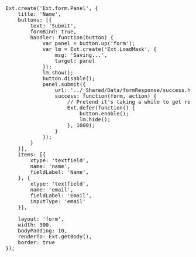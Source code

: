 <pre class="runnable run">
Ext.create('Ext.form.Panel', {
    title: 'Name',
    buttons: [{
        text: 'Submit',
        formBind: true,
        handler: function(button) {
            var panel = button.up('form');
            var lm = Ext.create('Ext.LoadMask', {
                msg: 'Saving...',
                target: panel
            });
            lm.show();
            button.disable();
            panel.submit({
                url: '../_Shared/Data/formResponse/success.html',
                success: function(form, action) {
                    // Pretend it's taking a while to get response.
                    Ext.defer(function() {
                        button.enable();
                        lm.hide();
                    }, 1000);
                }
            });
        }
    }],
    items: [{
        xtype: 'textfield',
        name: 'name',
        fieldLabel: 'Name',
    }, {
        xtype: 'textfield',
        name: 'email',
        fieldLabel: 'Email',
        inputType: 'email'
    }],

    layout: 'form',
    width: 300,
    bodyPadding: 10,
    renderTo: Ext.getBody(),
    border: true
});

</pre>
